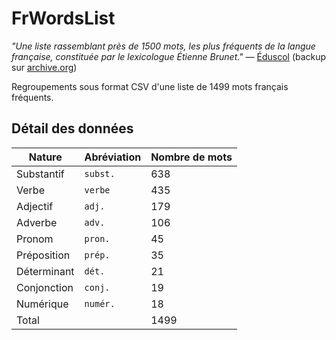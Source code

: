 # FrWordsList

*"Une liste rassemblant près de 1500 mots, les plus fréquents de la langue française, constituée par le lexicologue Étienne Brunet."* — [Éduscol](https://cache.media.eduscol.education.fr/file/ecole/20/6/liste-mots-par-frequence_115206.pdf) (backup sur [archive.org](https://web.archive.org/web/20190501082306/http://eduscol.education.fr/pid23250-cid50486/vocabulaire.html))

Regroupements sous format CSV d'une liste de 1499 mots français fréquents.

## Détail des données

Nature | Abréviation | Nombre de mots
--|--|--
Substantif | `subst.` | 638
Verbe | `verbe` | 435
Adjectif | `adj.` | 179
Adverbe | `adv.` | 106
Pronom | `pron.` | 45
Préposition | `prép.` | 35
Déterminant | `dét.` | 21
Conjonction | `conj.` | 19
Numérique | `numér.` | 18
Total | | 1499
